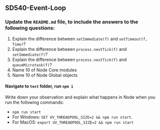 ## SD540-Event-Loop
### Update the `README.md` file, to include the answers to the following questions:
1. Explain the difference between `setImmediate(f)` and `setTimeout(f, Time)`? 
2. Explain the difference between `process.nextTick(f)` and `setImmediate(f)`?
3. Explain the difference between `process.nextTick(f)` and `queueMicrotask(f)`?
4. Name 10 of Node Core modules
5. Name 10 of Node Global objects
  
#### Navigate to `test` folder, run `npm i`
Write down your observation and explain what happens in Node when you run the following commands:
   * `npm run start`  
   * For Windows: `SET UV_THREADPOOL_SIZE=2 && npm run start`.
   * For MacOS: `export UV_THREADPOOL_SIZE=2 && npm run start`
